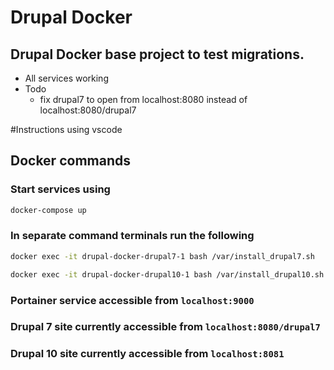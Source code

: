 # Drupal Docker

## Drupal Docker base project to test migrations.
- All services working
- Todo
    - fix drupal7 to open from localhost:8080 instead of localhost:8080/drupal7

#Instructions using vscode
## Docker commands
### Start services using
```bash
docker-compose up 
```
### In separate command terminals run the following
```bash 
docker exec -it drupal-docker-drupal7-1 bash /var/install_drupal7.sh
```
```bash
docker exec -it drupal-docker-drupal10-1 bash /var/install_drupal10.sh
```

### Portainer service accessible from `localhost:9000`
### Drupal 7 site currently accessible from `localhost:8080/drupal7`
### Drupal 10 site currently accessible from `localhost:8081`